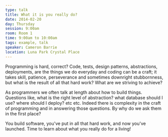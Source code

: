```yaml
---
type: talk
title: What it is you really do?
date: 2014-02-20
day: Thursday
session: 9:00am
room: Room 1
time: 9:00am to 10:00am
tags: example, talk
speaker: Cameron Barrie
location: Luna Park Crystal Place
---
```


Programming is hard, correct? Code, tests, design patterns, abstractions, deployments, are the things we do everyday and coding can be a craft; it takes skill, patience, perseverance and sometimes downright stubbornness, but what is the result of all that hard work? What are we striving to achieve?

As programmers we often talk at length about how to build things. Questions like, what is the right level of abstraction? what database should I use? where should I deploy? etc etc. Indeed there is complexity in the craft of programming and in answering those questions. By why do we ask them in the first place?

You build software, you've put in all that hard work, and now you've launched.
Time to learn about what you really do for a living!
